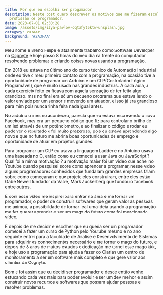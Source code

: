 ```yaml
---
title: Por que eu escolhi ser progamador
description: Neste post quero descrever os motivos que me fizeram escolher a
  profissão de programador.
date: 2023-07-01 02:50:28
image: /assets/img/ilya-pavlov-oqtafyt5ktw-unsplash.jpg
category: career
background: "#2A3FAA"
---
```

M﻿eu nome é Breno Felipe e atualmente trabalho como Software Developer na [Cognyte](https://www.cognyte.com/) e hoje passo 8 horas do meu dia na frente do computador resolvendo problemas e criando coisas novas usando a programação.

Em 2018 eu estava no último ano do curso técnico de Automação Industrial onde eu tive o meu primeiro contato com a programação, na ocasião tive a oportunidade de programar um Arduino e um CLP(Controlador Lógico Programável), que é muito usada nas grandes indústrias. A cada aula, a cada exercício feito eu ficava com aquela sensação de ter feito algo grandioso, mas no final era só um pequeno programa que estava lendo o valor enviado por um sensor e movendo um atuador, e isso já era grandioso para mim pois nunca tinha feita nada igual antes.

No arduino o mesmo aconteceu, parecia que eu estava escrevendo o novo Facebook, mas era um pequeno código que fiz para controlar o brilho de um led através de um potênciometro, e ao finalizar o código e rodar eu pude ver o resultado e foi muito prazeroso, pois eu estava aprendendo algo novo e que no futuro me abriria boas oportunidades de emprego e oportunidade de atuar em projetos grandes.

P﻿ara programar um CLP eu usava a linguagem Ladder e no Arduino usava uma baseada no C, então como eu comecei a usar Java ou JavaScript ? Qual foi a minha motivação ? a motivação maior foi um vídeo que achei no Youtube quando pesquisei sobre como aprender a programar, nesse vídeo alguns programadores conhecidos que fundaram grandes empresas falam sobre como começaram e que projeto eles construiram, entre eles estão Gabe Newell fundador da Valve, Mark Zuckerberg que fundou o facebook entre outros.

E﻿ com esse vídeo me inspirei para entrar na área e me tornar um programador, o poder de construir softwares que geram valor as pessoas me animou, a possibilidade de tornar real uma ideia usando a programação me fez querer aprender e ser um mago do futuro como foi mencionado vídeo. 

E depois de me decidir e escolher que eu queria ser um progamador comecei a fazer um curso de Python pelo Youtube mesmo e no ano seguinte entrei para a faculdade de Analise e Desenvolvimento de Sistemas para adquirir os conhecimentos necessário e me tornar o mago do futuro, e depois de 3 anos de muitos estudos e dedicação me tornei esse mago kkk, e hoje uso a programação para ajuda a fazer do Clarian um centro de monitoramento a ser um software mais completo e que gere valor aos clientes da Cognyte.

B﻿om e foi assim que eu decidi ser programador e desde então venho estudando cada vez mais para poder evoluir e ser um dev melhor e assim construir novos recursos e softwares que possam ajudar pessoas e resolver problemas.